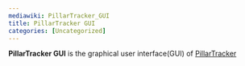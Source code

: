 ```yaml
---
mediawiki: PillarTracker_GUI
title: PillarTracker GUI
categories: [Uncategorized]
---
```


**PillarTracker GUI** is the graphical user interface(GUI) of [PillarTracker](/plugins/pillartracker)
